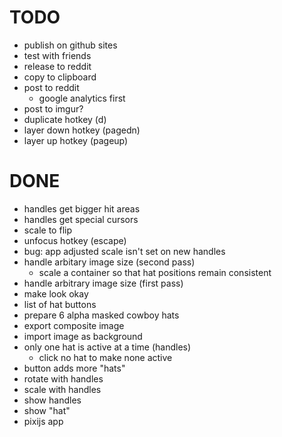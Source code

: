 # TODO
- publish on github sites
- test with friends
- release to reddit
- copy to clipboard
- post to reddit
    - google analytics first
- post to imgur?
- duplicate hotkey (d)
- layer down hotkey (pagedn)
- layer up hotkey (pageup)

# DONE
- handles get bigger hit areas
- handles get special cursors
- scale to flip
- unfocus hotkey (escape)
- bug: app adjusted scale isn't set on new handles
- handle arbitary image size (second pass)
    - scale a container so that hat positions remain consistent
- handle arbitrary image size (first pass)
- make look okay
- list of hat buttons
- prepare 6 alpha masked cowboy hats
- export composite image
- import image as background
- only one hat is active at a time (handles)
    - click no hat to make none active
- button adds more "hats"
- rotate with handles
- scale with handles
- show handles
- show "hat"
- pixijs app